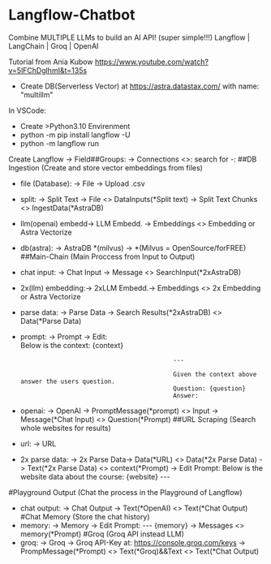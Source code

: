 # Langflow-Chatbot
Combine MULTIPLE LLMs to build an AI API! (super simple!!!) Langflow | LangChain | Groq | OpenAI

Tutorial from Ania Kubow
https://www.youtube.com/watch?v=5lFChDglhmI&t=135s

- Create DB(Serverless Vector) at https://astra.datastax.com/ with name: "multillm"

In VSCode:
- Create >Python3.10 Envirenment
- python -m pip install langflow -U
- python -m langflow run

Create Langflow -> Field##Groups:         -> Connections <>: 
search for -:
##DB Ingestion (Create and store vector embeddings from files)
- file (Database):  -> File         -> Upload .csv
- split:            -> Split Text   -> File <> DataInputs(*Split text)   -> Split Text Chunks <> IngestData(*AstraDB)
- llm(openai) embedd-> LLM Embedd.  -> Embeddings <> Embedding or Astra Vectorize
- db(astra):        -> AstraDB
  *(milvus)         -> *(Milvus = OpenSource/forFREE)
##Main-Chain (Main Proccess from Input to Output)
- chat input:       -> Chat Input   -> Message <> SearchInput(*2xAstraDB)
- 2x(llm) embedding:-> 2xLLM Embedd.-> Embeddings <> 2x Embedding or Astra Vectorize
- parse data:       -> Parse Data   -> Search Results(*2xAstraDB) <> Data(*Parse Data) 
- prompt:           -> Prompt       -> Edit:    
                                                Below is the context: {context}

                                                ---

                                                Given the context above answer the users question.
                                                Question: {question}
                                                Answer:
- openai:           -> OpenAI       -> PromptMessage(*prompt) <> Input
-> Message(*Chat Input) <> Question(*Prompt)
##URL Scraping (Search whole websites for results)
- url:              -> URL
- 2x parse data:    -> 2x Parse Data-> Data(*URL) <> Data(*2x Parse Data)   -> Text(*2x Parse Data) <> context(*Prompt)
                                                                            -> Edit Prompt: Below is the website data about the course: {website}
                                                                            ---

#Playground Output (Chat the process in the Playground of Langflow)
- chat output:      -> Chat Output  -> Text(*OpenAI) <> Text(*Chat Output)
#Chat Memory (Store the chat history)
- memory:           -> Memory       -> Edit Prompt: ---
                                                    {memory}
                                    -> Messages <> memory(*Prompt)
#Groq (Groq API instead LLM)
- groq:             -> Groq         -> Groq API-Key at: https://console.groq.com/keys
                                    -> PrompMessage(*Prompt) <> Text(*Groq)&&Text <> Text(*Chat Output)
